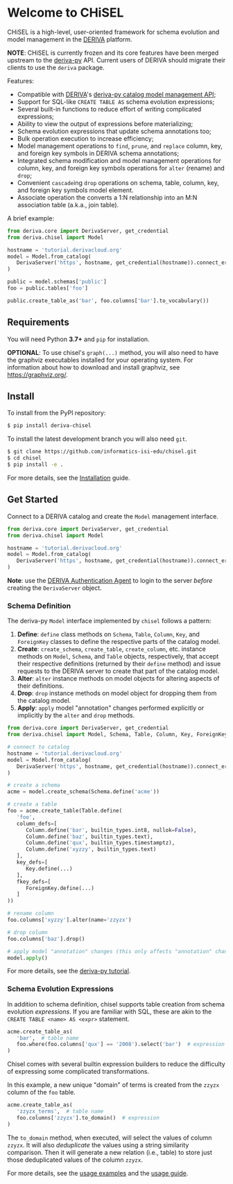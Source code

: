 # Welcome to CHiSEL

CHiSEL is a high-level, user-oriented framework for schema evolution and model management in the [DERIVA](http://docs.derivacloud.org) platform.

**NOTE**: CHiSEL is currently frozen and its core features have been merged upstream to the [deriva-py](https://github.com/informatics-isi-edu/deriva-py) API.
Current users of DERIVA should migrate their clients to use the `deriva` package.

Features:
  * Compatible with [DERIVA](http://docs.derivacloud.org)'s [deriva-py catalog model management API](http://docs.derivacloud.org/users-guide/project-tutorial.html#your-first-catalog);
  * Support for SQL-like `CREATE TABLE AS` schema evolution expressions;
  * Several built-in functions to reduce effort of writing complicated expressions;
  * Ability to view the output of expressions before materializing;
  * Schema evolution expressions that update schema annotations too;
  * Bulk operation execution to increase efficiency;
  * Model management operations to `find`, `prune`, and `replace` column, key, and foreign key symbols in DERIVA schema annotations;
  * Integrated schema modification and model management operations for column, key, and foreign key symbols operations for `alter` (rename) and `drop`;
  * Convenient `cascade`ing `drop` operations on schema, table, column, key, and foreign key symbols model element.
  * Associate operation the converts a 1:N relationship into an M:N association table (a.k.a., join table).

A brief example:

```python
from deriva.core import DerivaServer, get_credential
from deriva.chisel import Model

hostname = 'tutorial.derivacloud.org'
model = Model.from_catalog(
   DerivaServer('https', hostname, get_credential(hostname)).connect_ermrest('1')
)

public = model.schemas['public']
foo = public.tables['foo']

public.create_table_as('bar', foo.columns['bar'].to_vocabulary())
```

## Requirements

You will need Python **3.7+** and `pip` for installation.

**OPTIONAL**: To use chisel's `graph(...)` method, you will also need to have the graphviz executables installed for your operating system. For information about how to download and install graphviz, see https://graphviz.org/.

## Install

To install from the PyPI repository:

```sh
$ pip install deriva-chisel
```

To install the latest development branch you will also need `git`.

```sh
$ git clone https://github.com/informatics-isi-edu/chisel.git
$ cd chisel
$ pip install -e .
```

For more details, see the [Installation](./docs/install.md) guide.

## Get Started

Connect to a DERIVA catalog and create the `Model` management interface.

```python
from deriva.core import DerivaServer, get_credential
from deriva.chisel import Model

hostname = 'tutorial.derivacloud.org'
model = Model.from_catalog(
   DerivaServer('https', hostname, get_credential(hostname)).connect_ermrest('1')
)
```
**Note**: use the 
[DERIVA Authentication Agent](http://docs.derivacloud.org/users-guide/managing-data.html) 
to login to the server _before_ creating the `DerivaServer` object.

### Schema Definition

The deriva-py `Model` interface implemented by `chisel` follows a pattern:

1. **Define**: `define` class methods on `Schema`, `Table`, `Column`, `Key`, and 
   `ForeignKey` classes to define the respective parts of the catalog model.
2. **Create**: `create_schema`, `create_table`, `create_column`, etc. instance 
   methods on `Model`, `Schema`, and `Table` objects, respectively, that 
   accept their respective definitions (returned by their `define` method) and 
   issue requests to the DERIVA server to create that part of the catalog model.
3. **Alter**: `alter` instance methods on model objects for altering aspects of 
   their definitions.
4. **Drop**: `drop` instance methods on model object for dropping them from the 
   catalog model.
5. **Apply**: `apply` model "annotation" changes performed explicitly or 
   implicitly by the `alter` and `drop` methods.

```python
from deriva.core import DerivaServer, get_credential
from deriva.chisel import Model, Schema, Table, Column, Key, ForeignKey, builtin_types

# connect to catalog
hostname = 'tutorial.derivacloud.org'
model = Model.from_catalog(
   DerivaServer('https', hostname, get_credential(hostname)).connect_ermrest('1')
)

# create a schema
acme = model.create_schema(Schema.define('acme'))

# create a table
foo = acme.create_table(Table.define(
   'foo',
   column_defs=[
      Column.define('bar', builtin_types.int8, nullok=False),
      Column.define('baz', builtin_types.text),
      Column.define('qux', builtin_types.timestamptz),
      Column.define('xyzzy', builtin_types.text)
   ],
   key_defs=[
      Key.define(...)
   ],
   fkey_defs=[
      ForeignKey.define(...)
   ]
))

# rename column
foo.columns['xyzzy'].alter(name='zzyzx')

# drop column
foo.columns['baz'].drop()

# apply model "annotation" changes (this only affects "annotation" changes)
model.apply()
```

For more details, see the [deriva-py tutorial](http://docs.derivacloud.org/users-guide/project-tutorial.html#your-first-catalog).

### Schema Evolution Expressions

In addition to schema definition, chisel supports table creation from 
schema evolution _expressions_. If you are familiar with SQL, these are akin
to the `CREATE TABLE <name> AS <expr>` statement.

```python
acme.create_table_as(
   'bar',  # table name
   foo.where(foo.columns['qux'] == '2008').select('bar')  # expression
)
```

Chisel comes with several builtin expression builders to reduce the difficulty
of expressing some complicated transformations. 

In this example, a new unique "domain" of terms is created from the `zzyzx`
column of the `foo` table.

```python
acme.create_table_as(
   'zzyzx_terms',  # table name
   foo.columns['zzyzx'].to_domain()  # expression
)
```

The `to_domain` method, when executed, will select the values of column `zzyzx`. 
It will also _deduplicate_ the values using a string similarity comparison. Then 
it will generate a new relation (i.e., table) to store just those deduplicated 
values of the column `zzyzx`.

For more details, see the [usage examples](./examples) and the [usage guide](./docs/usage.md).
